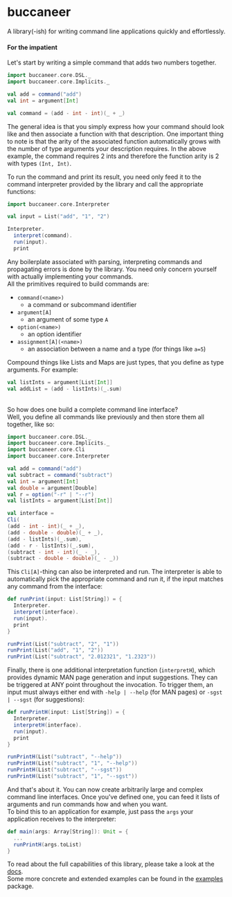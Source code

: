 buccaneer
=
A library(-ish) for writing command line applications quickly and effortlessly. 


#### For the impatient
Let's start by writing a simple command that adds two numbers together.

```scala
import buccaneer.core.DSL._
import buccaneer.core.Implicits._

val add = command("add")
val int = argument[Int]

val command = (add - int - int)(_ + _)
```
The general idea is that you simply express how your command should look like
and then associate a function with that description. One important thing to note is that the arity of the associated function
automatically grows with the number of type arguments your description requires. In the above example,
the command requires 2 ints and therefore the function arity is 2 with types `(Int, Int)`. 
<br />

To run the command and print its result, you need only feed it 
to the command interpreter provided by the library and call the appropriate functions:

```scala
import buccaneer.core.Interpreter

val input = List("add", "1", "2")

Interpreter.
  interpret(command).
  run(input).
  print
```
Any boilerplate associated with parsing, interpreting commands and propagating errors is done
by the library. You need only concern yourself with actually implementing your commands.
<br />
All the primitives required to build commands are:
* `command(<name>)` 
    * a command or subcommand identifier
* `argument[A]` 
    * an argument of some type `A`
* `option(<name>)` 
    * an option identifier
* `assignment[A](<name>)` 
    * an association between a name and a type (for things like `a=5`)

Compound things like Lists and Maps are just types, that you define as type arguments. For example: 
```scala
val listInts = argument[List[Int]]
val addList = (add - listInts)(_.sum)
```
<br />
So how does one build a complete command line interface?
<br />
Well, you define all commands like previously and then store them all together, like so:

```scala
import buccaneer.core.DSL._
import buccaneer.core.Implicits._
import buccaneer.core.Cli
import buccaneer.core.Interpreter

val add = command("add")
val subtract = command("subtract")
val int = argument[Int]
val double = argument[Double]
val r = option("-r" | "--r")
val listInts = argument[List[Int]]

val interface = 
Cli(
(add - int - int)(_ + _),
(add - double - double)(_ + _),
(add - listInts)(_.sum),
(add - r - listInts)(_.sum),
(subtract - int - int)(_ - _),
(subtract - double - double)(_ - _))
```
This `Cli[A]`-thing can also be interpreted and run. 
The interpreter is able to automatically pick the appropriate command and
run it, if the input matches any command from the interface:

```scala
def runPrint(input: List[String]) = {
  Interpreter.
  interpret(interface).
  run(input).
  print
}

runPrint(List("subtract", "2", "1"))
runPrint(List("add", "1", "2"))
runPrint(List("subtract", "2.012321", "1.2323"))
```
Finally, there is one additional interpretation function (`interpretH`), which provides dynamic MAN page generation and
input suggestions. They can be triggered at ANY point throughout the invocation. To trigger them, an input 
must always either end with `-help | --help` (for MAN pages) or `-sgst  | --sgst` (for suggestions):
```scala
def runPrintH(input: List[String]) = {
  Interpreter.
  interpretH(interface).
  run(input).
  print
}

runPrintH(List("subtract", "--help"))
runPrintH(List("subtract", "1", "--help"))
runPrintH(List("subtract", "--sgst"))
runPrintH(List("subtract", "1", "--sgst"))
```
And that's about it.
You can now create arbitrarily large and complex command line interfaces. 
Once you've defined one, you can feed it lists of arguments and run commands how and
when you want. <br />
To bind this
to an application for example, just pass the `args` your application receives to the interpreter:
```scala
def main(args: Array[String]): Unit = {
  ...
  runPrintH(args.toList)
}
```
To read about the full capabilities of this library, please take a look at the [docs](docs/documentation.md). <br />
Some more concrete and extended examples can be found in the [examples](src/main/scala/examples) package. 
